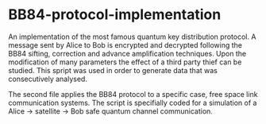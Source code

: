 # BB84-protocol-implementation

An implementation of the most famous quantum key distribution protocol. A message sent by Alice to Bob is encrypted and decrypted following the BB84 sifting, correction and advance amplification techniques. Upon the modification of many parameters the effect of a third party thief can be studied. This spript was used in order to generate data that was consecutively analysed.

The second file applies the BB84 protocol to a specific case, free space link communication systems.
The script is specifially coded for a simulation of a Alice -> satellite -> Bob safe quantum channel
communication.
